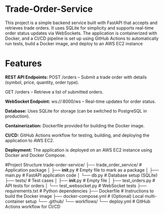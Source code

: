 # Trade-Order-Service
This project is a simple backend service built with FastAPI that accepts and retrieves trade orders. It uses SQLite for simplicity and supports real-time order status updates via WebSockets. The application is containerized with Docker, and a CI/CD pipeline is set up using GitHub Actions to automatically run tests, build a Docker image, and deploy to an AWS EC2 instance

# Features
**REST API Endpoints:**
POST /orders – Submit a trade order with details (symbol, price, quantity, order type).
  
GET /orders – Retrieve a list of submitted orders.

**WebSocket Endpoint:**
ws://<host>:8000/ws – Real-time updates for order status.

**Database:**
Uses SQLite for storage (can be switched to PostgreSQL in production).

**Containerization:**
Dockerfile provided for building the Docker image.

**CI/CD:**
  GitHub Actions workflow for testing, building, and deploying the application to AWS EC2.

**Deployment:**
  The application is deployed on an AWS EC2 instance using Docker and Docker Compose.

#Project Structure
trade-order-service/
├── trade_order_service/        # Application package
│   ├── __init__.py             # Empty file to mark as a package
│   ├── main.py                 # FastAPI application code
│   └── db.py                   # Database setup (SQLite)
├── tests/                      # Test cases
│   ├── __init__.py             # Empty file
│   ├── test_orders.py          # API tests for orders
│   └── test_websocket.py       # WebSocket tests
├── requirements.txt            # Python dependencies
├── Dockerfile                  # Instructions to build the Docker image
├── docker-compose.yml          # (Optional) Local multi-container setup
└── .github/
    └── workflows/
        └── deploy.yml          # GitHub Actions workflow for CI/CD

